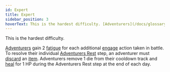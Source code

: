 ```yaml
---
id: Expert
title: Expert
sidebar_position: 3
hoverText: This is the hardest difficulty. [Adventurers](/docs/glossary/adventurer) gain 2 [fatigue](/docs/glossary/fatigue) for each additional [engage](/docs/glossary/engage) action taken in battle. To resolve their individual [Adventurers Rest](/docs/day/end-of-day-phase) step, an adventurer must [discard](/docs/glossary/discard) an [item](/docs/items). Adventurers remove 1 die from their cooldown track and [heal](/docs/glossary/healing) for 1 HP during the Adventurers Rest step at the end of each day.
---
```


This is the hardest difficulty.

[Adventurers](/docs/glossary/adventurer) gain 2 [fatigue](/docs/glossary/fatigue) for each additional [engage](/docs/glossary/engage) action taken in battle. To resolve their individual [Adventurers Rest](/docs/day/end-of-day-phase) step, an adventurer must [discard](/docs/glossary/discard) an [item](/docs/items). Adventurers remove 1 die from their cooldown track and [heal](/docs/glossary/healing) for 1 HP during the Adventurers Rest step at the end of each day.

